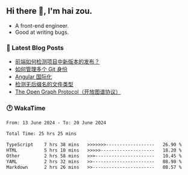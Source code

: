 ## Hi there 👋, I'm hai zou.

- A front-end engineer.
- Good at writing bugs.

### 📖 Latest Blog Posts
<!-- BLOG-POST-LIST:START -->
- [前端如何检测项目中新版本的发布？](https://blog.izou.top/angular/version-update/)
- [如何管理多个 Git 身份](https://blog.izou.top/git/multi-git-identity/)
- [Angular 国际化](https://blog.izou.top/angular/i18n/)
- [检测无后缀名的文件类型](https://blog.izou.top/js/filetype-check/)
- [The Open Graph Protocol（开放图谱协议）](https://blog.izou.top/website/open-graph-protocol/)
<!-- BLOG-POST-LIST:END -->

### 🕐 WakaTime
<!--START_SECTION:waka-->

```txt
From: 13 June 2024 - To: 20 June 2024

Total Time: 25 hrs 25 mins

TypeScript    7 hrs 38 mins   >>>>>>>------------------   26.90 %
HTML          5 hrs 10 mins   >>>>>--------------------   18.20 %
Other         2 hrs 58 mins   >>>----------------------   10.45 %
YAML          2 hrs 32 mins   >>-----------------------   08.98 %
Markdown      2 hrs 26 mins   >>-----------------------   08.57 %
```

<!--END_SECTION:waka-->
